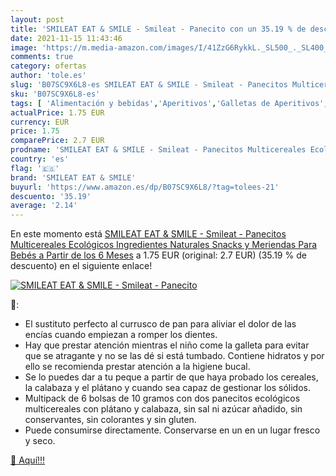 ```yaml
---
layout: post
title: 'SMILEAT EAT & SMILE - Smileat - Panecito con un 35.19 % de descuento'
date: 2021-11-15 11:43:46
image: 'https://m.media-amazon.com/images/I/41ZzG6RykkL._SL500_._SL400_.jpg'
comments: true
category: ofertas
author: 'tole.es'
slug: 'B07SC9X6L8-es SMILEAT EAT & SMILE - Smileat - Panecitos Multicereales...'
sku: 'B07SC9X6L8-es'
tags: [ 'Alimentación y bebidas','Aperitivos','Galletas de Aperitivos','bebés','smileat eat & smile', ]
actualPrice: 1.75 EUR
currency: EUR
price: 1.75
comparePrice: 2.7 EUR
prodname: 'SMILEAT EAT & SMILE - Smileat - Panecitos Multicereales Ecológicos  Ingredientes Naturales  Snacks y Meriendas  Para Bebés a Partir de los 6 Meses'
country: 'es'
flag: '🇪🇸'
brand: 'SMILEAT EAT & SMILE'
buyurl: 'https://www.amazon.es/dp/B07SC9X6L8/?tag=tolees-21'
descuento: '35.19'
average: '2.14'
---
```


En este momento está [SMILEAT EAT & SMILE - Smileat - Panecitos Multicereales Ecológicos  Ingredientes Naturales  Snacks y Meriendas  Para Bebés a Partir de los 6 Meses](https://www.amazon.es/dp/B07SC9X6L8/?tag=tolees-21) a 1.75 EUR (original: 2.7 EUR) (35.19 %  de descuento) en el siguiente enlace!

[![SMILEAT EAT & SMILE - Smileat - Panecito](https://m.media-amazon.com/images/I/41ZzG6RykkL._SL500_._SL400_.jpg)](https://www.amazon.es/dp/B07SC9X6L8/?tag=tolees-21)

🔎:

- El sustituto perfecto al currusco de pan para aliviar el dolor de las encías cuando empiezan a romper los dientes.
- Hay que prestar atención mientras el niño come la galleta para evitar que se atragante y no se las dé si está tumbado. Contiene hidratos y por ello se recomienda prestar atención a la higiene bucal.
- Se lo puedes dar a tu peque a partir de que haya probado los cereales, la calabaza y el plátano y cuando sea capaz de gestionar los sólidos.
- Multipack de 6 bolsas de 10 gramos con dos panecitos ecológicos multicereales con plátano y calabaza, sin sal ni azúcar añadido, sin conservantes, sin colorantes y sin gluten.
- Puede consumirse directamente. Conservarse en un en un lugar fresco y seco.

[🛒 Aquí!!!](https://www.amazon.es/dp/B07SC9X6L8/?tag=tolees-21)
